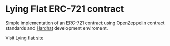 
# Lying Flat ERC-721 contract

Simple implementation of an ERC-721 contract using [OpenZeppelin](https://docs.openzeppelin.com/contracts/4.x/) contract standards 
and [Hardhat](https://hardhat.org/) development enviroment.

Visit [Lying flat site](https://lyingflat.place)
